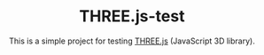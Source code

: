 <h1 align="center">THREE.js-test</h1>
<p align="center">This is a simple project for testing  <a href="https://threejs.org//" target="blank">THREE.js</a> (JavaScript 3D library).</p>